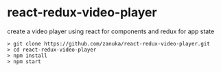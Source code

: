 # react-redux-video-player
create a video player using react for components and redux for app state

```
> git clone https://github.com/zanuka/react-redux-video-player.git
> cd react-redux-video-player
> npm install
> npm start
```
